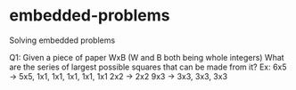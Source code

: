 # embedded-problems
Solving embedded problems

Q1: Given a piece of paper WxB (W and B both being whole integers) What are the series of largest possible squares that can be made from it?
Ex: 6x5 -> 5x5, 1x1, 1x1, 1x1, 1x1, 1x1
2x2 -> 2x2
9x3 -> 3x3, 3x3, 3x3
